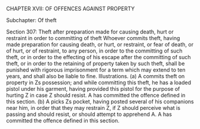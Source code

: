 CHAPTER XVII: OF OFFENCES AGAINST PROPERTY

Subchapter: Of theft

Section 307: Theft after preparation made for causing death, hurt or restraint in order to committing of theft
Whoever commits theft, having made preparation for causing death, or hurt, or restraint, or fear of death, or of hurt, or of restraint, to any person, in order to the committing of such theft, or in order to the effecting of his escape after the committing of such theft, or in order to the retaining of property taken by such theft, shall be punished with rigorous imprisonment for a term which may extend to ten years, and shall also be liable to fine.
Illustrations.
(a) A commits theft on property in Zs possession; and while committing this theft, he has a loaded pistol under his garment, having provided this pistol for the purpose of hurting Z in case Z should resist. A has committed the offence defined in this section. (b) A picks Zs pocket, having posted several of his companions near him, in order that they may restrain Z, if Z should perceive what is passing and should resist, or should attempt to apprehend A. A has committed the offence defined in this section.


